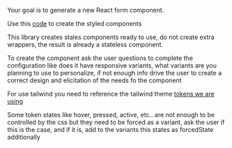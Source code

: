 Your goal is to generate a new React form component.


Use this [code](../../../packages/react-tv-variants-creators/src/index.ts) to create
the styled components

This library creates stales components ready to use, do not create extra wrappers,
the result is already a stateless component.

To create the component ask the user questions to complete
the configuration like does it have responsive variants, what variants
are you planning to use to personalize, if not enough info
drive the user to create a correct design and elicitation
of the needs fo the component

For use tailwind you need to reference the tailwind theme [tokens we are using](../src/index.css)

Some token states like hover, pressed, active, etc.. are not enough to be
controlled by the css but they need to be forced as a variant, ask the user
if this is the case, and if it is, add to the variants this states as forcedState additionally
